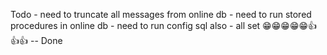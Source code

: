 Todo - need to truncate all messages from online db
     - need to run stored procedures in online db
     - need to run config sql also
     - all set
     😁😁😁😁😁👍👍👍 -- Done 